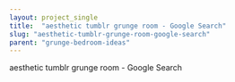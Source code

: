 ```yaml
---
layout: project_single
title:  "aesthetic tumblr grunge room - Google Search"
slug: "aesthetic-tumblr-grunge-room-google-search"
parent: "grunge-bedroom-ideas"
---
```

aesthetic tumblr grunge room - Google Search